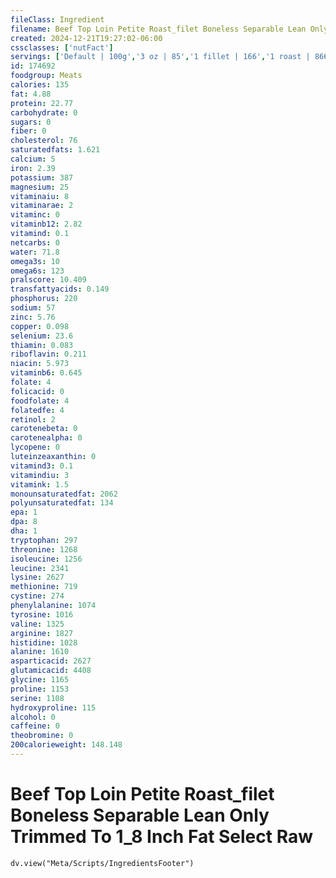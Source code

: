 ```yaml
---
fileClass: Ingredient
filename: Beef Top Loin Petite Roast_filet Boneless Separable Lean Only Trimmed To 1_8 Inch Fat Select Raw
created: 2024-12-21T19:27:02-06:00
cssclasses: ['nutFact']
servings: ['Default | 100g','3 oz | 85','1 fillet | 166','1 roast | 866']
id: 174692
foodgroup: Meats
calories: 135
fat: 4.88
protein: 22.77
carbohydrate: 0
sugars: 0
fiber: 0
cholesterol: 76
saturatedfats: 1.621
calcium: 5
iron: 2.39
potassium: 387
magnesium: 25
vitaminaiu: 8
vitaminarae: 2
vitaminc: 0
vitaminb12: 2.82
vitamind: 0.1
netcarbs: 0
water: 71.8
omega3s: 10
omega6s: 123
pralscore: 10.409
transfattyacids: 0.149
phosphorus: 220
sodium: 57
zinc: 5.76
copper: 0.098
selenium: 23.6
thiamin: 0.083
riboflavin: 0.211
niacin: 5.973
vitaminb6: 0.645
folate: 4
folicacid: 0
foodfolate: 4
folatedfe: 4
retinol: 2
carotenebeta: 0
carotenealpha: 0
lycopene: 0
luteinzeaxanthin: 0
vitamind3: 0.1
vitamindiu: 3
vitamink: 1.5
monounsaturatedfat: 2062
polyunsaturatedfat: 134
epa: 1
dpa: 8
dha: 1
tryptophan: 297
threonine: 1268
isoleucine: 1256
leucine: 2341
lysine: 2627
methionine: 719
cystine: 274
phenylalanine: 1074
tyrosine: 1016
valine: 1325
arginine: 1827
histidine: 1028
alanine: 1610
asparticacid: 2627
glutamicacid: 4408
glycine: 1165
proline: 1153
serine: 1108
hydroxyproline: 115
alcohol: 0
caffeine: 0
theobromine: 0
200calorieweight: 148.148
---
```


# Beef Top Loin Petite Roast_filet Boneless Separable Lean Only Trimmed To 1_8 Inch Fat Select Raw

```dataviewjs
dv.view("Meta/Scripts/IngredientsFooter")
```